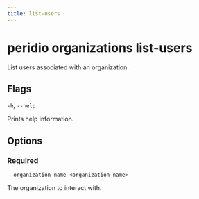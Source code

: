 ```yaml
---
title: list-users
---
```


# peridio organizations list-users

List users associated with an organization.

## Flags

`-h`, `--help`

Prints help information.

## Options

### Required

`--organization-name <organization-name>`

The organization to interact with.
